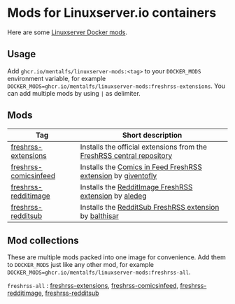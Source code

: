 # Mods for Linuxserver.io containers

Here are some [Linuxserver Docker mods](https://github.com/linuxserver/docker-mods/).


## Usage

Add `ghcr.io/mentalfs/linuxserver-mods:<tag>` to your `DOCKER_MODS` environment variable, for example `DOCKER_MODS=ghcr.io/mentalfs/linuxserver-mods:freshrss-extensions`. You can add multiple mods by using `|` as delimiter.


## Mods

| Tag                     | Short description                                                                               |
|-------------------------|-------------------------------------------------------------------------------------------------|
| [freshrss-extensions]   | Installs the official extensions from the [FreshRSS central repository]                         |
| [freshrss-comicsinfeed] | Installs the [Comics in Feed FreshRSS extension] by [giventofly](https://github.com/giventofly) |
| [freshrss-redditimage]  | Installs the [RedditImage FreshRSS extension] by [aledeg](https://github.com/aledeg)            |
| [freshrss-redditsub]    | Installs the [RedditSub FreshRSS extension] by [balthisar](https://github.com/balthisar)        |

## Mod collections

These are multiple mods packed into one image for convenience. Add them to `DOCKER_MODS` just like any other mod, for example `DOCKER_MODS=ghcr.io/mentalfs/linuxserver-mods:freshrss-all`.

`freshrss-all` 
: [freshrss-extensions], [freshrss-comicsinfeed], [freshrss-redditimage], [freshrss-redditsub]


[freshrss-extensions]:               freshrss-extensions/README.md
[FreshRSS central repository]:       https://github.com/FreshRSS/Extensions
[freshrss-comicsinfeed]:             freshrss-comicsinfeed/README.md
[Comics in Feed FreshRSS extension]: https://github.com/giventofly/freshrss-comicsinfeed
[freshrss-redditimage]:              freshrss-redditimage/README.md
[RedditImage FreshRSS extension]:    https://github.com/aledeg/xExtension-RedditImage
[freshrss-redditsub]:                freshrss-redditsub/README.md
[RedditSub FreshRSS extension]:      https://github.com/balthisar/xExtension-RedditSub
